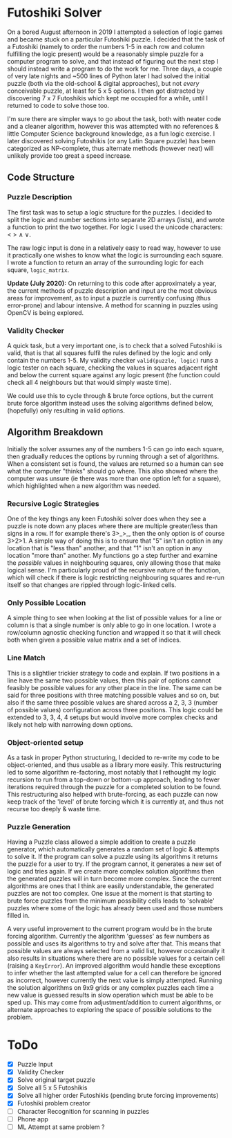 # Futoshiki Solver

On a bored August afternoon in 2019 I attempted a selection of logic games and became stuck on a particular Futoshiki puzzle. I decided that the task of a Futoshiki (namely to order the numbers 1-5 in each row and column fulfilling the logic present) would be a reasonably simple puzzle for a computer program to solve, and that instead of figuring out the next step I should instead write a program to do the work for me. Three days, a couple of very late nights and ~500 lines of Python later I had solved the initial puzzle (both via the old-school & digital approaches), but not _every_ conceivable puzzle, at least for 5 x 5 options. I then got distracted by discovering 7 x 7 Futoshikis which kept me occupied for a while, until I returned to code to solve those too.

I'm sure there are simpler ways to go about the task, both with neater code and a cleaner algorithm, however this was attempted with no references & little Computer Science background knowledge, as a fun logic exercise. I later discovered solving Futoshikis (or any Latin Square puzzle) has been categorized as NP-complete, thus alternate methods (however neat) will unlikely provide too great a speed increase.

## Code Structure

### Puzzle Description

The first task was to setup a logic structure for the puzzles. I decided to split the logic and number sections into separate 2D arrays (lists), and wrote a function to print the two together. For logic I used the unicode characters: < > &#8743; &#8744;.

The raw logic input is done in a relatively easy to read way, however to use it practically one wishes to know what the logic is surrounding each square. I wrote a function to return an array of the surrounding logic for each square,  `logic_matrix`.

**Update (July 2020):** On returning to this code after approximately a year, the current methods of puzzle description and input are the most obvious areas for improvement, as to input a puzzle is currently confusing (thus error-prone) and labour intensive. A method for scanning in puzzles using OpenCV is being explored.

### Validity Checker

A quick task, but a very important one, is to check that a solved Futoshiki is valid, that is that all squares fulfil the rules defined by the logic and only contain the numbers 1-5. My validity checker `valid(puzzle, logic)` runs a logic tester on each square, checking the values in squares adjacent right and below the current square against any logic present (the function could check all 4 neighbours but that would simply waste time).

We could use this to cycle through & brute force options, but the current brute force algorithm instead uses the solving algorithms defined below, (hopefully) only resulting in valid options.


## Algorithm Breakdown

Initially the solver assumes any of the numbers 1-5 can go into each square, then gradually reduces the options by running through a set of algorithms. When a consistent set is found, the values are returned so a human can see what the computer "thinks" should go where. This also showed where the computer was unsure (ie there was more than one option left for a square), which highlighted when a new algorithm was needed.

### Recursive Logic Strategies

One of the key things any keen Futoshiki solver does when they see a puzzle is note down any places where there are multiple greater/less than signs in a row. If for example there's 3>\_>\_, then the only option is of course 3>2>1. A simple way of doing this is to ensure that "5" isn't an option in any location that is "less than" another, and that "1" isn't an option in any location "more than" another. My functions go a step further and examine the _possible_ values in neighbouring squares, only allowing those that make logical sense. I'm particularly proud of the recursive nature of the function, which will check if there is logic restricting neighbouring squares and re-run itself so that changes are rippled through logic-linked cells.

### Only Possible Location

A simple thing to see when looking at the list of possible values for a line or column is that a single number is only able to go in one location. I wrote a row/column agnostic checking function and wrapped it so that it will check both when given a possible value matrix and a set of indices.

### Line Match

This is a slightlier trickier strategy to code and explain. If two positions in a line have the same two possible values, then this pair of options cannot feasibly be possible values for any other place in the line. The same can be said for three positions with three matching possible values and so on, but also if the same three possible values are shared across a 2, 3, 3 (number of possible values) configuration across three positions. This logic could be extended to 3, 3, 4, 4 setups but would involve more complex checks and likely not help with narrowing down options.


### Object-oriented setup
As a task in proper Python structuring, I decided to re-write my code to be object-oriented, and thus usable as a library more easily. This restructuring led to some algorithm re-factoring, most notably that I rethought my logic recursion to run from a top-down or bottom-up approach, leading to fewer iterations required through the puzzle for a completed solution to be found. This restructuring also helped with brute-forcing, as each puzzle can now keep track of the 'level' of brute forcing which it is currently at, and thus not recurse too deeply & waste time.

### Puzzle Generation
Having a Puzzle class allowed a simple addition to create a puzzle generator, which automatically generates a random set of logic & attempts to solve it. If the program can solve a puzzle using its algorithms it returns the puzzle for a user to try. If the program cannot, it generates a new set of logic and tries again. If we create more complex solution algorithms then the generated puzzles will in turn become more complex. Since the current algorithms are ones that I think are easily understandable, the generated puzzles are not too complex. One issue at the moment is that starting to brute force puzzles from the minimum possibility cells leads to 'solvable' puzzles where some of the logic has already been used and those numbers filled in.

A very useful improvement to the current program would be in the brute forcing algorithm. Currently the algorithm 'guesses' as few numbers as possible and uses its algorithms to try and solve after that. This means that possible values are always selected from a valid list, however occasionally it also results in situations where there are no possible values for a certain cell (raising a `KeyError`). An improved algorithm would handle these exceptions to infer whether the last attempted value for a cell can therefore be ignored as incorrect, however currently the next value is simply attempted. Running the solution algorithms on 9x9 grids or any complex puzzles each time a new value is guessed results in slow operation which must be able to be sped up. This may come from adjustment/addition to current algorithms, or alternate approaches to exploring the space of possible solutions to the problem.


# ToDo
- [x] Puzzle Input
- [x] Validity Checker
- [x] Solve original target puzzle
- [x] Solve all 5 x 5 Futoshikis
- [x] Solve all higher order Futoshikis (pending brute forcing improvements)
- [x] Futoshiki problem creator
- [ ] Character Recognition for scanning in puzzles
- [ ] Phone app
- [ ] ML Attempt at same problem ?
